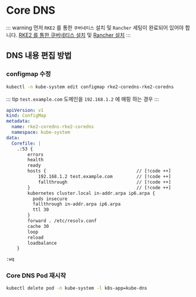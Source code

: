# Core DNS
::: warning
먼저 `RKE2` 를 통한 `쿠버네티스` 설치 및 `Rancher` 세팅이 완료되어 있어야 합니다. [RKE2 를 통한 쿠버네티스 설치](/k8s/install/step1-master.md) 및 [Rancher 설치](/k8s/install/step3-rancher.md)
:::

## DNS 내용 편집 방법
### configmap 수정
``` bash
kubectl -n kube-system edit configmap rke2-coredns-rke2-coredns
```

::: tip
`test.example.com` 도메인을 `192.168.1.2` 에 매핑 하는 경우
:::

``` yaml
apiVersion: v1
kind: ConfigMap
metadata:
  name: rke2-coredns-rke2-coredns
  namespace: kube-system
data:
  Corefile: |
    .:53 {
        errors
        health
        ready
        hosts {                                  // [!code ++]
            192.168.1.2 test.example.com         // [!code ++]
            fallthrough                          // [!code ++]
        }                                        // [!code ++]
        kubernetes cluster.local in-addr.arpa ip6.arpa {
          pods insecure
          fallthrough in-addr.arpa ip6.arpa
          ttl 30
        }
        forward . /etc/resolv.conf
        cache 30
        loop
        reload
        loadbalance
    }
```

``` bash
:wq
```

### Core DNS Pod 재시작
``` bash
kubectl delete pod -n kube-system -l k8s-app=kube-dns
```